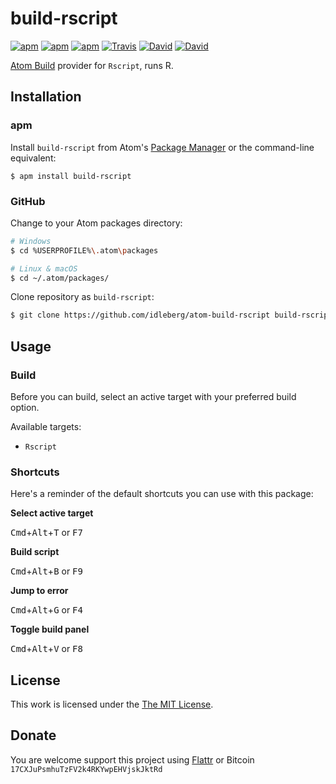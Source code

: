 # build-rscript

[![apm](https://img.shields.io/apm/l/build-rscript.svg?style=flat-square)](https://atom.io/packages/build-rscript)
[![apm](https://img.shields.io/apm/v/build-rscript.svg?style=flat-square)](https://atom.io/packages/build-rscript)
[![apm](https://img.shields.io/apm/dm/build-rscript.svg?style=flat-square)](https://atom.io/packages/build-rscript)
[![Travis](https://img.shields.io/travis/idleberg/atom-build-rscript.svg?style=flat-square)](https://travis-ci.org/idleberg/atom-build-rscript)
[![David](https://img.shields.io/david/idleberg/atom-build-rscript.svg?style=flat-square)](https://david-dm.org/idleberg/atom-build-rscript#info=dependencies)
[![David](https://img.shields.io/david/dev/idleberg/atom-build-rscript.svg?style=flat-square)](https://david-dm.org/idleberg/atom-build-rscript?type=dev)

[Atom Build](https://atombuild.github.io/) provider for `Rscript`, runs R.

## Installation

### apm

Install `build-rscript` from Atom's [Package Manager](http://flight-manual.atom.io/using-atom/sections/atom-packages/) or the command-line equivalent:

`$ apm install build-rscript`

### GitHub

Change to your Atom packages directory:

```bash
# Windows
$ cd %USERPROFILE%\.atom\packages

# Linux & macOS
$ cd ~/.atom/packages/
```

Clone repository as `build-rscript`:

```bash
$ git clone https://github.com/idleberg/atom-build-rscript build-rscript
```

## Usage

### Build

Before you can build, select an active target with your preferred build option.

Available targets:

* `Rscript`

### Shortcuts

Here's a reminder of the default shortcuts you can use with this package:

**Select active target**

<kbd>Cmd</kbd>+<kbd>Alt</kbd>+<kbd>T</kbd> or <kbd>F7</kbd>

**Build script**

<kbd>Cmd</kbd>+<kbd>Alt</kbd>+<kbd>B</kbd> or <kbd>F9</kbd>

**Jump to error**

<kbd>Cmd</kbd>+<kbd>Alt</kbd>+<kbd>G</kbd> or <kbd>F4</kbd>

**Toggle build panel**

<kbd>Cmd</kbd>+<kbd>Alt</kbd>+<kbd>V</kbd> or <kbd>F8</kbd>

## License

This work is licensed under the [The MIT License](LICENSE.md).

## Donate

You are welcome support this project using [Flattr](https://flattr.com/submit/auto?user_id=idleberg&url=https://github.com/idleberg/atom-build-rscript) or Bitcoin `17CXJuPsmhuTzFV2k4RKYwpEHVjskJktRd`